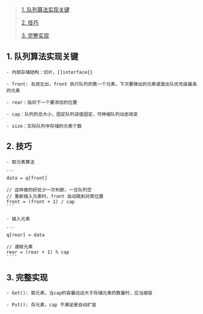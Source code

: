 >
>
>[1. 队列算法实现关键](#1)
>
>[2. 技巧](#2)
>
>[3. 完整实现](#3)
>


<h2 id='1'> 1. 队列算法实现关键 </h2>

    - 内部存储结构：切片，[]interface{}

    - front: 右进左出，front 执行队列的第一个元素，下次要弹出的元素或是出队优先级最高的元素

    - rear：指向下一个要添加的位置

    - cap：队列的总大小，固定队列该值固定，可伸缩队列动态改变

    - size：实际队列中存储的元素个数


<h2 id='2'> 2. 技巧 </h2>

    - 取元素算法

    ```
    data = q[front]

    // 这样做的好处少一次判断，一旦队列空
    // 重新插入元素时，front 自动跳到对首位置
    front = (front + 1) / cap
    ```

    - 插入元素

    ```
    q[rear] = data

    // 通取元素 
    rear = (rear + 1) % cap
    ````

<h2 id='3'>3. 完整实现 </h2>

    - Get(): 取元素，当cap的容量远远大于存储元素的数量时，应当缩容

    - Put(): 存元素，cap 不满足是自动扩容
